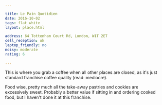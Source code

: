 ```yaml
---

title: Le Pain Quotidien
date: 2016-10-02
tags: flat white
layout: place.html

address: 64 Tottenham Court Rd, London, W1T 2ET
cell_reception: ok
laptop_friendly: no
noisy: moderate
rating: 6

---
```


This is where you grab a coffee when all other places are closed, as it's just standard franchise coffee quality (read: mediocre).

Food wise, pretty much all the take-away pastries and cookies are excessively sweet. Probably a better value if sitting in and ordering cooked food, but I haven't done it at this franchise.
